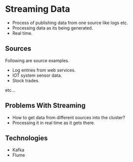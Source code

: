 # Streaming Data

- Process of publishing data from one source like logs etc.
- Processing data as its being generated.
- Real time.

## Sources

Following are source examples.

- Log entries from web services.
- IOT system sensor data.
- Stock trades.

etc...

## Problems With Streaming

- How to get data from different sources into the cluster?
- Processing it in real time as it gets there.

## Technologies

- Kafka
- Flume
